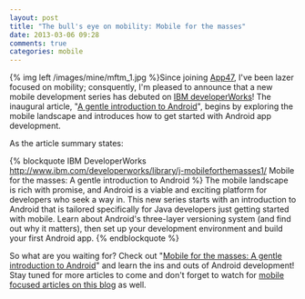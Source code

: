 ```yaml
---
layout: post
title: "The bull's eye on mobility: Mobile for the masses"
date: 2013-03-06 09:28
comments: true
categories: mobile
---
```



{% img left /images/mine/mftm_1.jpg %}Since joining [App47](http://www.app47.com/), I've been lazer focused on mobility; consquently, I'm pleased to announce that a new mobile development series has debuted on [IBM developerWorks](http://www.ibm.com/developerworks/)! The inaugural article,  "[A gentle introduction to Android](http://www.ibm.com/developerworks/library/j-mobileforthemasses1/)", begins by exploring the mobile landscape and introduces how to get started with Android app development. 

As the article summary states: 

{% blockquote IBM DeveloperWorks http://www.ibm.com/developerworks/library/j-mobileforthemasses1/ Mobile for the masses: A gentle introduction to Android %}
The mobile landscape is rich with promise, and Android is a viable and exciting platform for developers who seek a way in. This new series starts with an introduction to Android that is tailored specifically for Java developers just getting started with mobile. Learn about Android's three-layer versioning system (and find out why it matters), then set up your development environment and build your first Android app.
{% endblockquote %}

So what are you waiting for? Check out "[Mobile for the masses: A gentle introduction to Android](http://www.ibm.com/developerworks/library/j-mobileforthemasses1/)" and learn the ins and outs of Android development! Stay tuned for more articles to come and don't forget to watch for [mobile focused articles on this blog](http://thediscoblog.com/blog/categories/mobile/) as well. 
